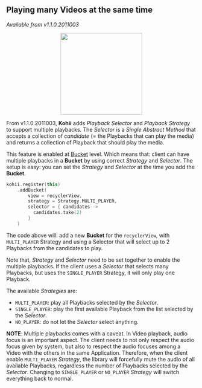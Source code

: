 ## Playing many Videos at the same time

_Available from v1.1.0.2011003_

<img src="../../../assets/kohii_demo_multi_player.gif" width="216" style="display: block; margin: 0 auto;"/>

From v1.1.0.2011003, **Kohii** adds _Playback Selector_ and _Playback Strategy_ to support multiple playbacks. The _Selector_ is a _Single Abstract Method_ that accepts a collection of _candidate_ (= the Playbacks that can play the media) and returns a collection of Playback that should play the media.

This feature is enabled at [Bucket](/usage/glossary/#bucket-manager-and-group) level. Which means that: client can have multiple playbacks in a **Bucket** by using correct _Strategy_ and _Selector_. The setup is easy: you can set the _Strategy_ and _Selector_ at the time you add the **Bucket**.

```Kotlin tab=
kohii.register(this)
    .addBucket(
        view = recyclerView,
        strategy = Strategy.MULTI_PLAYER,
        selector = { candidates ->
          candidates.take(2)
        }
    )
```

The code above will: add a new **Bucket** for the `recyclerView`, with `MULTI_PLAYER` Strategy and using a Selector that will select up to 2 Playbacks from the candidates to play.

Note that, _Strategy_ and _Selector_ need to be set together to enable the multiple playbacks. If the client uses a _Selector_ that selects many Playbacks, but uses the `SINGLE_PLAYER` Strategy, it will only play one Playback.

The available _Strategies_ are:

- `MULTI_PLAYER`: play all Playbacks selected by the _Selector_.
- `SINGLE_PLAYER`: play the first available Playback from the list selected by the _Selector_.
- `NO_PLAYER`: do not let the _Selector_ select anything.

**NOTE**: Multiple playbacks comes with a caveat. In Video playback, audio focus is an important aspect. The client needs to not only respect the audio focus given by system, but also to respect the audio focuses among a Video with the others in the same Application. Therefore, when the client enable `MULTI_PLAYER` _Strategy_, the library will forcefully mute the audio of all available Playbacks, regardless the number of Playbacks selected by the _Selector_. Changing to `SINGLE_PLAYER` or `NO_PLAYER` _Strategy_ will switch everything back to normal.
